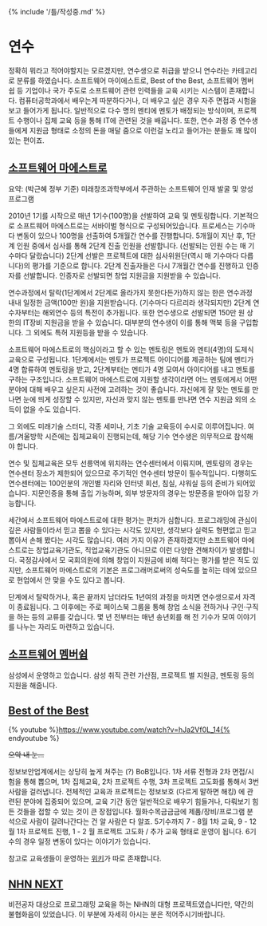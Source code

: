 {% include '/틀/작성중.md' %}

#  연수

정확히 뭐라고 적어야할지는 모르겠지만, 연수생으로 취급을 받으니 연수라는 카테고리로 분류를 하였습니다. 소프트웨어 마이에스트로, Best of the Best, 소프트웨어 멤버쉽 등 기업이나 국가 주도로 소프트웨어 관련 인력들을 교육 시키는 시스템이 존재합니다. 컴퓨터공학과에서 배우는게 따분하다거나, 더 배우고 싶은 경우 자주 면접과 시험을 보고 들어가게 됩니다. 일반적으로 다수 명의 멘티에 멘토가 배정되는 방식이며, 프로젝트 수행이나 집체 교육 등을 통해 IT에 관련된 것을 배웁니다. 또한, 연수 과정 중 연수생들에게 지원금 형태로 소정의 돈을 매달 줌으로 이런걸 노리고 들어가는 분들도 꽤 많이 있는 편이죠.

## [소프트웨어 마에스트로](http://www.swmaestro.kr/)

요약: (박근혜 정부 기준) 미래창조과학부에서 주관하는 소프트웨어 인재 발굴 및 양성 프로그램

2010년 1기를 시작으로 매년 1기수(100명)을 선발하여 교육 및 멘토링합니다.
기본적으로 소프트웨어 마에스트로는 서바이벌 형식으로 구성되어있습니다.
프로세스는 기수마다 변동이 있으나 100명을 선출하여 5개월간 연수를 진행합니다.
5개월이 지난 후, 1단계 인원 중에서 심사를 통해 2단계 진출 인원을 선발합니다. (선발되는 인원 수는 매 기수마다 달랐습니다)
2단계 선발은 프로젝트에 대한 심사위원단(역시 매 기수마다 다릅니다)의 평가를 기준으로 합니다.
2단계 진출자들은 다시 7개월간 연수를 진행하고 인증자를 선발합니다.
인증자로 선발되면 창업 지원금을 지원받을 수 있습니다.

연수과정에서 탈락(1단계에서 2단계로 올라가지 못한다든가)하지 않는 한은 연수과정 내내 일정한 금액(100만 원)을 지원받습니다.
(기수마다 다르리라 생각되지만) 2단계 연수자부터는 해외연수 등의 특전이 추가됩니다.
또한 연수생으로 선발되면 150만 원 상한의 IT장비 지원금을 받을 수 있습니다.
대부분의 연수생이 이를 통해 맥북 등을 구입합니다.
그 외에도 특허 지원등을 받을 수 있습니다.

소프트웨어 마에스트로의 핵심이라고 할 수 있는 멘토링은 멘토와 멘티(4명)의 도제식 교육으로 구성됩니다.
1단계에서는 멘토가 프로젝트 아이디어를 제공하는 팀에 멘티가 4명 합류하여 멘토링을 받고, 2단계부터는 멘티가 4명 모여서 아이디어를 내고 멘토를 구하는 구조입니다.
소프트웨어 마에스트로에 지원할 생각이라면 어느 멘토에게서 어떤 분야에 대해 배우고 싶은지 사전에 고려하는 것이 좋습니다.
자신에게 잘 맞는 멘토를 만나면 눈에 띄게 성장할 수 있지만, 자신과 맞지 않는 멘토를 만나면 연수 지원금 외의 소득이 없을 수도 있습니다.

그 외에도 미래기술 스터디, 각종 세미나, 기초 기술 교육등이 수시로 이루어집니다.
여름/겨울방학 시즌에는 집체교육이 진행되는데, 해당 기수 연수생은 의무적으로 참석해야 합니다.

연수 및 집체교육은 모두 선릉역에 위치하는 연수센터에서 이뤄지며, 멘토링의 경우는 연수센터 장소가 제한되어 있으므로 주기적인 연수센터 방문이 필수적입니다.
다행히도 연수센터에는 100인분의 개인별 자리와 인터넷 회선, 침실, 샤워실 등의 준비가 되어있습니다.
지문인증을 통해 출입 가능하며, 외부 방문자의 경우는 방문증을 받아야 입장 가능합니다.

세간에서 소프트웨어 마에스트로에 대한 평가는 편차가 심합니다.
프로그래밍에 관심이 깊은 사람들이라서 믿고 뽑을 수 있다는 시각도 있지만, 생각보다 실력도 형편없고 믿고 뽑아서 손해 봤다는 시각도 많습니다.
여러 가지 이유가 존재하겠지만 소프트웨어 마에스트로는 창업교육기관도, 직업교육기관도 아니므로 이런 다양한 견해차이가 발생합니다.
국정감사에서 모 국회의원에 의해 창업이 지원금에 비해 적다는 평가를 받은 적도 있지만, 소프트웨어 마에스트로의 기본은 프로그래머로써의 성숙도를 높히는 데에 있으므로 현업에서 안 맞을 수도 있다고 봅니다.

단계에서 탈락하거나, 혹은 끝까지 남더라도 1년여의 과정을 마치면 연수생으로서 자격이 종료됩니다.
그 이후에는 주로 페이스북 그룹을 통해 창업 소식을 전하거나 구인·구직을 하는 등의 교류를 갖습니다.
몇 년 전부터는 매년 송년회를 해 전 기수가 모여 이야기를 나누는 자리도 마련하고 있습니다.


## [소프트웨어 멤버쉽](http://www.secmem.org/)

삼성에서 운영하고 있습니다. 삼성 취직 관련 가산점, 프로젝트 별 지원금, 멘토링 등의 지원을 해줍니다.

## [Best of the Best](https://www.kitribob.kr/)

{% youtube %}https://www.youtube.com/watch?v=hJa2Vf0L_14{% endyoutube %}

~~으악 내 눈…~~

 정보보안업계에서는 상당히 높게 쳐주는 (?) BoB입니다. 1차 서류 전형과 2차 면접/시험을 통해 뽑으며, 1차 집체교육, 2차 프로젝트 수행, 3차 프로젝트 고도화를 통해서 3번 사람을 걸러냅니다. 전체적인 교육과 프로젝트는 정보보호 (다르게 말하면 해킹) 에 관련된 분야에 집중되어 있으며, 교육 기간 동안 일반적으로 배우기 힘들거나, 다뤄보기 힘든 것들을 접할 수 있는 것이 큰 장점입니다. 월화수목금금금에 제품/장비/프로그램 분석으로 사람이 갈려나간다는 건 알 사람은 다 알죠. 5기수까지 7 - 8월 1차 교육, 9 - 12월 1차 프로젝트 진행, 1 - 2 월 프로젝트 고도화 / 추가 교육 형태로 운영이 됩니다. 6기수의 경우 일정 변동이 있다는 이야기가 있습니다.

참고로 교육생들이 운영하는 [위키](http://kitribob.wiki/)가 따로 존재합니다.

## [NHN NEXT](https://www.nhnnext.org/index.nhn)

비전공자 대상으로 프로그래밍 교육을 하는 NHN의 대형 프로젝트였습니다만, 약간의 불협화음이 있었습니다. 이 부분에 자세히 아시는 분은 적어주시기바랍니다.
